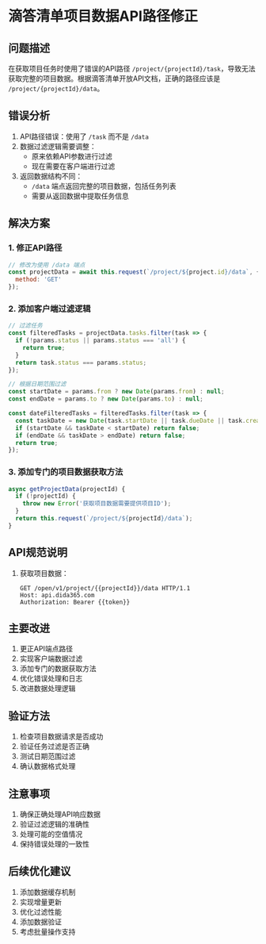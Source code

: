 # 滴答清单项目数据API路径修正

## 问题描述
在获取项目任务时使用了错误的API路径 `/project/{projectId}/task`，导致无法获取完整的项目数据。根据滴答清单开放API文档，正确的路径应该是 `/project/{projectId}/data`。

## 错误分析
1. API路径错误：使用了 `/task` 而不是 `/data`
2. 数据过滤逻辑需要调整：
   - 原来依赖API参数进行过滤
   - 现在需要在客户端进行过滤
3. 返回数据结构不同：
   - `/data` 端点返回完整的项目数据，包括任务列表
   - 需要从返回数据中提取任务信息

## 解决方案

### 1. 修正API路径
```javascript
// 修改为使用 /data 端点
const projectData = await this.request(`/project/${project.id}/data`, {
  method: 'GET'
});
```

### 2. 添加客户端过滤逻辑
```javascript
// 过滤任务
const filteredTasks = projectData.tasks.filter(task => {
  if (!params.status || params.status === 'all') {
    return true;
  }
  return task.status === params.status;
});

// 根据日期范围过滤
const startDate = params.from ? new Date(params.from) : null;
const endDate = params.to ? new Date(params.to) : null;

const dateFilteredTasks = filteredTasks.filter(task => {
  const taskDate = new Date(task.startDate || task.dueDate || task.createdTime);
  if (startDate && taskDate < startDate) return false;
  if (endDate && taskDate > endDate) return false;
  return true;
});
```

### 3. 添加专门的项目数据获取方法
```javascript
async getProjectData(projectId) {
  if (!projectId) {
    throw new Error('获取项目数据需要提供项目ID');
  }
  return this.request(`/project/${projectId}/data`);
}
```

## API规范说明
1. 获取项目数据：
   ```http
   GET /open/v1/project/{{projectId}}/data HTTP/1.1
   Host: api.dida365.com
   Authorization: Bearer {{token}}
   ```

## 主要改进
1. 更正API端点路径
2. 实现客户端数据过滤
3. 添加专门的数据获取方法
4. 优化错误处理和日志
5. 改进数据处理逻辑

## 验证方法
1. 检查项目数据请求是否成功
2. 验证任务过滤是否正确
3. 测试日期范围过滤
4. 确认数据格式处理

## 注意事项
1. 确保正确处理API响应数据
2. 验证过滤逻辑的准确性
3. 处理可能的空值情况
4. 保持错误处理的一致性

## 后续优化建议
1. 添加数据缓存机制
2. 实现增量更新
3. 优化过滤性能
4. 添加数据验证
5. 考虑批量操作支持 